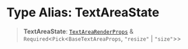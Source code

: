 # Type Alias: TextAreaState

> **TextAreaState**: [`TextAreaRenderProps`](TextAreaRenderProps.md) & `Required`\<`Pick`\<`BaseTextAreaProps`, `"resize"` \| `"size"`\>\>
